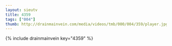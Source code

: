 ```yaml
--- 
layout: sieutv
title: 4359
tags: ["004"]
thumb: http://drainmainvein.com/media/videos/tmb/000/004/359/player.jpg
---
```

{% include drainmainvein key="4359" %} 
